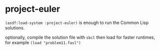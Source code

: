 # project-euler

`(asdf:load-system :project-euler)` is enough to run the Common Lisp solutions.

optionally, compile the solution file with `sbcl` then load for faster runtimes, for example
`(load "problem11.fasl")`

